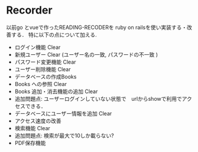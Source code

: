 # Recorder

以前go とvueで作ったREADING-RECODERを
ruby on railsを使い実装する・改善する．
特に以下の点について加える.
 - ログイン機能 Clear
 - 新規ユーザー Clear (ユーザー名の一致, パスワードの不一致 )
 - パスワード変更機能 Clear
 - ユーザー削除機能 Clear
 - データベースの作成Books
 - Books への参照 Clear
 - Books 追加・消去機能の追加 Clear
 - 追加問題点: ユーザーログインしていない状態で　urlからshowで利用でアクセスできる．
- データベースにユーザー情報を追加 Clear
 - アクセス速度の改善
 - 検索機能 Clear
 - 追加問題点: 検索が最大で10しか載らない?
 - PDF保存機能
